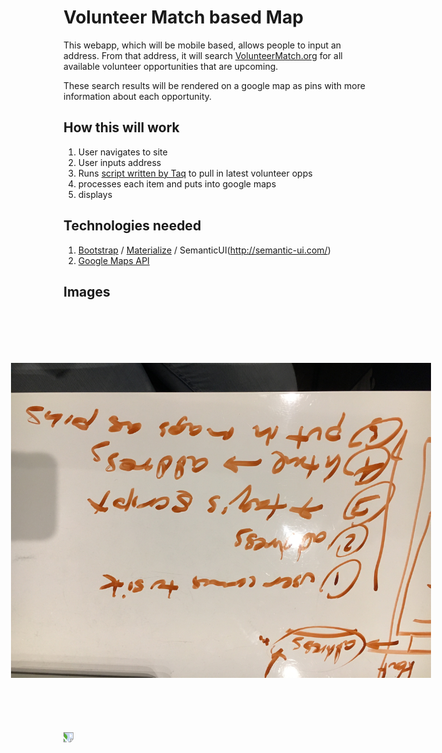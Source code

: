 # Volunteer Match based Map

This webapp, which will be mobile based, allows people to input an address. From that address, it will search [VolunteerMatch.org](https://volunteermatch.org)
for all available volunteer opportunities that are upcoming.

These search results will be rendered on a google map as pins with more information about each opportunity.

## How this will work

1. User navigates to site
2. User inputs address
3. Runs [script written by Taq](http://staceyfewd113.webscript.io/volunteermatch?l=Astoria%20Queens%20nyc) to pull in latest volunteer opps
4. processes each item and puts into google maps
5. displays

## Technologies needed

1. [Bootstrap](http://getbootstrap.com/) / [Materialize](http://materializecss.com/) / SemanticUI(http://semantic-ui.com/)
2. [Google Maps API](https://developers.google.com/maps/documentation/javascript/examples/map-simple)

## Images

<img src="https://github.com/StaceyEC/finalproject/blob/master/staceyproject1.jpg?raw=true" style="transform: rotate(90deg);"/>
<img src="https://github.com/StaceyEC/finalproject/blob/master/staceyproject1.2pg?raw=true" style="transform: rotate(90deg);"/>
